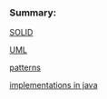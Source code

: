 ### Summary:

[SOLID](https://en.wikipedia.org/wiki/SOLID)

[UML](https://habr.com/post/150041/)

[patterns](https://refactoring.guru/ru/design-patterns)

[implementations in java](https://github.com/iluwatar/java-design-patterns)